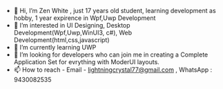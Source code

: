 - 👋 Hi, I’m Zen White , just 17 years old student, learning development as hobby, 1 year expirence in Wpf,Uwp Development
- 👀 I’m interested in UI Designing, Desktop Development(Wpf,Uwp,WinUI3, c#), Web Development(html,css,javascript)
- 🌱 I’m currently learning UWP
- 💞️ I’m looking for developers who can join me in creating a Complete Application Set for evrything with ModerUI layouts.
- 📫 How to reach - Email - lightningcrystal77@gmail.com , WhatsApp : 9430082535

<!---
CyFox7/CyFox7 is a ✨ special ✨ repository because its `README.md` (this file) appears on your GitHub profile.
You can click the Preview link to take a look at your changes.
--->
